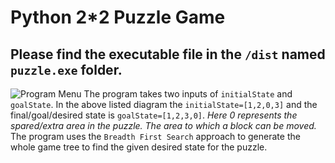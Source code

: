 # Python 2*2 Puzzle Game

## Please find the executable file in the `/dist` named `puzzle.exe` folder.

![Program Menu](https://lh3.googleusercontent.com/U58aJIv51YVnLE6uY-qoelBlA046go6QDygGXXQHi9RhfQqXiekh7upUiWcQbkbqgJsPZfKdamQdsSzsIHZDhKhf9cuNhzHyqkXxX7uAXxCJP-0thLsShY5rJKwRdm9OPQReVUq9nxFrTZYPSCoJKTgeZ650zp27ZVEg73uxHKe_V1OZndpJuzti8967hdUoTIuig4a6qxq_LyyQa4H3IUrHgO92NBqD3VxDFkfGRUPQ9RsN60of39-2kdrdZHdYn287DTN_BYCZs_6kvgf-WJ5iSPf1nX0Cljqv4yg8_mqLXIYb9M5auCe6n7N6_NQYGHfrzSRDOTk2l1fkM4_m7AFGzE604CSale2W0P-GoN-bBjYSU9iiQgXUNQmXehqW7WSFlaDbqlIgt7YYbNn1OW8pB6eelItjNzpBmdlefcye0HTiRXxKOc8giSM0Aox7osEaTvYNFhK1ZdHT2ydDe7Ajqg0RqQlHbEzyMpdKPA1iy0hAMHAZbRGKIdo4dw6IKJNsMvSO5xEGr5vXsJfWzOFwK881w4dC78qv8WWZnf9J1r9wV-maFUCYdsOnhMF5NW0d47SP-o5zg0GN0wD832P-SfdrWGEWFcfPGIz7xHwjqFBvhl_ioq-f_4gIVsUMcs_YAzJupYc7ClhImxIg-hlbA5ly-jfkL82vQJRk-_g391d0mcmdXOoPvfyaCLjEQQfgJFMNY7dAiXJWbPzkYdc=w268-h243-no?authuser=0)
The program takes two inputs of `initialState` and `goalState`. In the above listed diagram the `initialState=[1,2,0,3]` and the final/goal/desired state is `goalState=[1,2,3,0]`. 
*Here 0 represents the spared/extra area in the puzzle. The area to which a block can be moved.*
The program uses the `Breadth First Search` approach to generate the whole game tree to find the given desired state for the puzzle.
